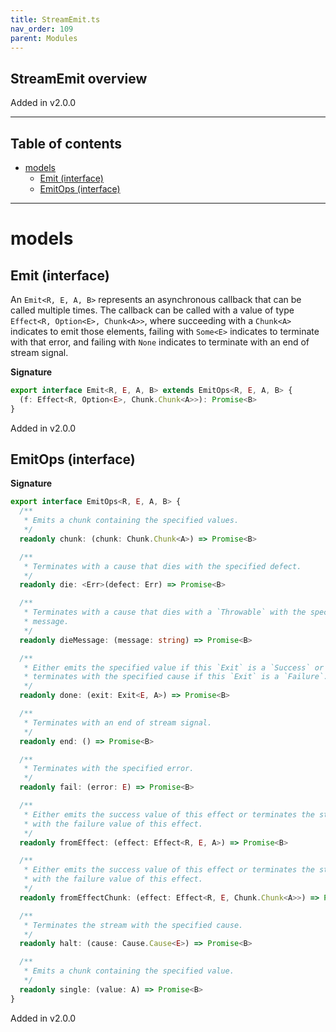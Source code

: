 ```yaml
---
title: StreamEmit.ts
nav_order: 109
parent: Modules
---
```


## StreamEmit overview

Added in v2.0.0

---

<h2 class="text-delta">Table of contents</h2>

- [models](#models)
  - [Emit (interface)](#emit-interface)
  - [EmitOps (interface)](#emitops-interface)

---

# models

## Emit (interface)

An `Emit<R, E, A, B>` represents an asynchronous callback that can be
called multiple times. The callback can be called with a value of type
`Effect<R, Option<E>, Chunk<A>>`, where succeeding with a `Chunk<A>`
indicates to emit those elements, failing with `Some<E>` indicates to
terminate with that error, and failing with `None` indicates to terminate
with an end of stream signal.

**Signature**

```ts
export interface Emit<R, E, A, B> extends EmitOps<R, E, A, B> {
  (f: Effect<R, Option<E>, Chunk.Chunk<A>>): Promise<B>
}
```

Added in v2.0.0

## EmitOps (interface)

**Signature**

```ts
export interface EmitOps<R, E, A, B> {
  /**
   * Emits a chunk containing the specified values.
   */
  readonly chunk: (chunk: Chunk.Chunk<A>) => Promise<B>

  /**
   * Terminates with a cause that dies with the specified defect.
   */
  readonly die: <Err>(defect: Err) => Promise<B>

  /**
   * Terminates with a cause that dies with a `Throwable` with the specified
   * message.
   */
  readonly dieMessage: (message: string) => Promise<B>

  /**
   * Either emits the specified value if this `Exit` is a `Success` or else
   * terminates with the specified cause if this `Exit` is a `Failure`.
   */
  readonly done: (exit: Exit<E, A>) => Promise<B>

  /**
   * Terminates with an end of stream signal.
   */
  readonly end: () => Promise<B>

  /**
   * Terminates with the specified error.
   */
  readonly fail: (error: E) => Promise<B>

  /**
   * Either emits the success value of this effect or terminates the stream
   * with the failure value of this effect.
   */
  readonly fromEffect: (effect: Effect<R, E, A>) => Promise<B>

  /**
   * Either emits the success value of this effect or terminates the stream
   * with the failure value of this effect.
   */
  readonly fromEffectChunk: (effect: Effect<R, E, Chunk.Chunk<A>>) => Promise<B>

  /**
   * Terminates the stream with the specified cause.
   */
  readonly halt: (cause: Cause.Cause<E>) => Promise<B>

  /**
   * Emits a chunk containing the specified value.
   */
  readonly single: (value: A) => Promise<B>
}
```

Added in v2.0.0
